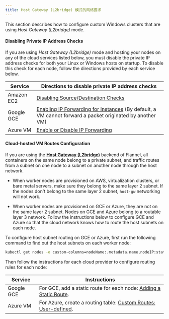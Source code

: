 ```yaml
---
title: Host Gateway (L2bridge) 模式的网络要求
---
```


This section describes how to configure custom Windows clusters that are using _Host Gateway (L2bridge)_ mode.

#### Disabling Private IP Address Checks

If you are using _Host Gateway (L2bridge)_ mode and hosting your nodes on any of the cloud services listed below, you must disable the private IP address checks for both your Linux or Windows hosts on startup. To disable this check for each node, follow the directions provided by each service below.

| Service    | Directions to disable private IP address checks                                                                                                                         |
| ---------- | ----------------------------------------------------------------------------------------------------------------------------------------------------------------------- |
| Amazon EC2 | [Disabling Source/Destination Checks](https://docs.aws.amazon.com/vpc/latest/userguide/VPC_NAT_Instance.html#EIP_Disable_SrcDestCheck)                                  |
| Google GCE | [Enabling IP Forwarding for Instances](https://cloud.google.com/vpc/docs/using-routes#canipforward) (By default, a VM cannot forward a packet originated by another VM) |
| Azure VM   | [Enable or Disable IP Forwarding](https://docs.microsoft.com/en-us/azure/virtual-network/virtual-network-network-interface#enable-or-disable-ip-forwarding)             |

#### Cloud-hosted VM Routes Configuration

If you are using the [**Host Gateway (L2bridge)**](https://github.com/coreos/flannel/blob/master/Documentation/backends.md#host-gw) backend of Flannel, all containers on the same node belong to a private subnet, and traffic routes from a subnet on one node to a subnet on another node through the host network.

* When worker nodes are provisioned on AWS, virtualization clusters, or bare metal servers, make sure they belong to the same layer 2 subnet. If the nodes don't belong to the same layer 2 subnet, `host-gw` networking will not work.

* When worker nodes are provisioned on GCE or Azure, they are not on the same layer 2 subnet. Nodes on GCE and Azure belong to a routable layer 3 network. Follow the instructions below to configure GCE and Azure so that the cloud network knows how to route the host subnets on each node.

To configure host subnet routing on GCE or Azure, first run the following command to find out the host subnets on each worker node:

``` bash
kubectl get nodes -o custom-columns=nodeName:.metadata.name,nodeIP:status.addresses[0].address,routeDestination:.spec.podCIDR
```

Then follow the instructions for each cloud provider to configure routing rules for each node:

| Service    | Instructions                                                                                                                                                         |
| ---------- | -------------------------------------------------------------------------------------------------------------------------------------------------------------------- |
| Google GCE | For GCE, add a static route for each node: [Adding a Static Route](https://cloud.google.com/vpc/docs/using-routes#addingroute).|
| Azure VM   | For Azure, create a routing table: [Custom Routes: User-defined](https://docs.microsoft.com/en-us/azure/virtual-network/virtual-networks-udr-overview#user-defined).|

